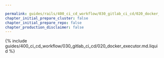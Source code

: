 ```yaml
---

permalink: guides/rails/400_ci_cd_workflow/030_gitlab_ci_cd/020_docker_executor.html
chapter_initial_prepare_cluster: false
chapter_initial_prepare_repo: false
chapter_production_disclaimer: false
---
```


{% include guides/400_ci_cd_workflow/030_gitlab_ci_cd/020_docker_executor.md.liquid %}